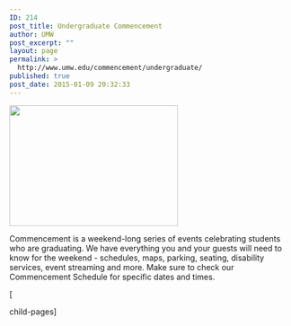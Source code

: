 ```yaml
---
ID: 214
post_title: Undergraduate Commencement
author: UMW
post_excerpt: ""
layout: page
permalink: >
  http://www.umw.edu/commencement/undergraduate/
published: true
post_date: 2015-01-09 20:32:33
---
```

<img class="size-medium wp-image-533 aligncenter" src="http://www.umw.edu/commencement/wp-content/uploads/sites/13/2018/03/2018-Eagle-300x215.png" alt="" width="300" height="215" />

Commencement is a weekend-long series of events celebrating students who are graduating. We have everything you and your guests will need to know for the weekend - schedules, maps, parking, seating, disability services, event streaming and more. Make sure to check our Commencement Schedule for specific dates and times.

[

child-pages]